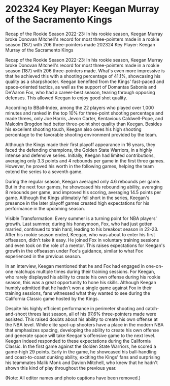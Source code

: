 #  202324 Key Player: Keegan Murray of the Sacramento Kings

Recap of the Rookie Season 2022-23: In his rookie season, Keegan Murray broke Donovan Mitchell's record for most three-pointers made in a rookie season (187) with 206 three-pointers made 
  202324 Key Player: Keegan Murray of the Sacramento Kings

Recap of the Rookie Season 2022-23: In his rookie season, Keegan Murray broke Donovan Mitchell's record for most three-pointers made in a rookie season (187) with 206 three-pointers made. What's even more impressive is that he achieved this with a shooting percentage of 41.1%, showcasing his quality as a sharpshooter. Keegan benefited from the Kings' fast-paced and space-oriented tactics, as well as the support of Domantas Sabonis and De'Aaron Fox, who had a career-best season, tearing through opposing defenses. This allowed Keegan to enjoy good shot quality.

According to BBall-Index, among the 22 players who played over 1,000 minutes and ranked in the top 10% for three-point shooting percentage and made threes, only Joe Harris, Jevon Carter, Kentavious Caldwell-Pope, and Malcolm Brogdon had better three-point shot quality than Keegan. Besides his excellent shooting touch, Keegan also owes his high shooting percentage to the favorable shooting environment provided by the team.

Although the Kings made their first playoff appearance in 16 years, they faced the defending champions, the Golden State Warriors, in a highly intense and defensive series. Initially, Keegan had limited contributions, averaging only 3.3 points and 4 rebounds per game in the first three games. However, he proved his worth in the following games, helping the team extend the series to a seventh game.

During the regular season, Keegan averaged only 4.6 rebounds per game. But in the next four games, he showcased his rebounding ability, averaging 8 rebounds per game, and improved his scoring, averaging 14.5 points per game. Although the Kings ultimately fell short in the series, Keegan's presence in the later playoff games created high expectations for his performance in the upcoming season.

Visible Transformation: Every summer is a turning point for NBA players' growth. Last summer, during his honeymoon, Fox, who had just gotten married, continued to train hard, leading to his breakout season in 22-23. After his rookie season ended, Keegan, who was about to enter his first offseason, didn't take it easy. He joined Fox in voluntary training sessions and even took on the role of a mentor. This raises expectations for Keegan's growth in the offseason under Fox's guidance, similar to what Fox experienced in the previous season.

In an interview, Keegan mentioned that he and Fox had engaged in one-on-one matchups multiple times during their training sessions. For Keegan, who rarely displayed his ability to create his own offense during his rookie season, this was a great opportunity to hone his skills. Although Keegan humbly admitted that he hadn't won a single game against Fox in their training sessions, fans witnessed what they wanted to see during the California Classic game hosted by the Kings.

Despite his highly efficient performance in perimeter shooting and catch-and-shoot threes last season, all of his 97.6% three-pointers made were assisted. This raised doubts about his ability to create his own offense at the NBA level. While elite spot-up shooters have a place in the modern NBA that emphasizes spacing, developing the ability to create his own offense and generate space will take Keegan's offensive game to the next level. Keegan indeed responded to these expectations during the California Classic. In the first game against the Golden State Warriors, he scored a game-high 29 points. Early in the game, he showcased his ball-handling and coast-to-coast dunking ability, exciting the Kings' fans and surprising his teammates Malik Monk and Davion Mitchell, who knew that he hadn't shown this kind of play throughout the previous year.

(Note: All editor names and photo captions have been removed.)
